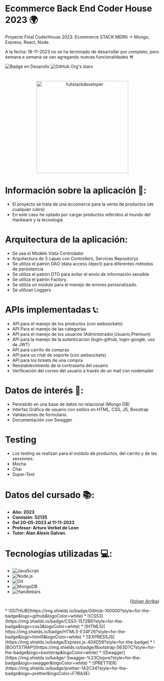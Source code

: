 # Ecommerce Back End Coder House 2023 🌍

Proyecto Final CoderHouse 2023. Ecommerce STACK MERN -> Mongo, Express, React, Node.

A la fecha: 18-11-2023 no se ha terminado de desarrollar por completo, pero semana a semana se van agregando nuevas funcionalidades ⚒️

![Badge en Desarollo](https://img.shields.io/badge/STATUS-EN%20DESAROLLO-green)
![GitHub Org's stars](https://img.shields.io/github/stars/CharlyMoreno/ecommerce-coder-32125)

#     
<p align="center">
    <img
    src="https://media.giphy.com/media/scZPhLqaVOM1qG4lT9/giphy.gif"
    alt="fullstackdeveloper"
    width="300px"
    height="300px"
    align="center"
/>
</p>

# Información sobre la aplicación 📜:

* El proyecto se trata de una eccomerce para la venta de productos (de cualquier rubro)
* En este caso he optado por cargar productos referidos al mundo del Hardware y la tecnología

# Arquitectura de la aplicación: 

* Se usa el Modelo Vista Controlador
* Arquitectura de 3 capas con Controllers, Services Repositorys
* Se utiliza el patrón DAO (data access object) para diferentes métodos de persistencia
* Se utiliza el patrón DTO para evitar el envío de información sensible
* Se utiliza el patrón Factory.
* Se utiliza un módulo para el manejo de errores personalizado.
* Se utilizan Loggers

# APIs implementadas 📞:
* API para el manejo de los productos (con websockets)
* API Para el manejo de las categorías
* API para el manejo de los usuarios (Administrador,Usuario,Premium)
* API para la manejo de la autenticacion (login-github, login-google, uso de JWT)
* API para carrito de compras
* API para un chat de soporte (con websockets)
* API para los tickets de una compra 
* Reestablecimiento de la contraseña del usuario
* Verificación del correo del usuario a través de un mail con nodemailer

# Datos de interés 🏹: 
* Persistido en una base de datos no relacional (Mongo DB)
* Interfaz Gráfica de usuario con estilos en HTML, CSS, JS, Boostrap
* Validaciones de formulario.
* Documentación con Swagger

# Testing
* Los testing se realizan para el módulo de productos, del carrito y de las sessiones.
* Mocha
* Chai
* Super-Test

# Datos del cursado 📚:
- **Año: 2023**
- **Comisión: 52135**
- **Del 20-05-2023 al 11-11-2023**
- **Profesor: Arturo Verbel de Leon**
- **Tutor: Alan Alexis Galvan.**

# Tecnologías utilizadas 💻: 
* ![JavaScript](https://img.shields.io/badge/-JavaScript-222222?style=flat&logo=javascript)
* ![Node.js](https://img.shields.io/badge/-Node.js-222222?style=flat&logo=node.js&logoColor=339933)
* ![Git](https://img.shields.io/badge/-Git-222222?style=flat&logo=git&logoColor=F05032)
* ![MongoDB](https://img.shields.io/badge/-MongoDB-222222?style=flat&logo=MongoDB)
* ![Handlebars](https://img.shields.io/badge/-Handlebars-222222?style=flat&logo=Hbs)

<p align="right">(<a href="#top">Volver Arriba</a>)</p>
* ![GITHUB](https://img.shields.io/badge/GitHub-100000?style=for-the-badge&logo=github&logoColor=white)
* ![CSS3](https://img.shields.io/badge/CSS3-1572B6?style=for-the-badge&logo=css3&logoColor=white)
* ![HTML5](	https://img.shields.io/badge/HTML5-E34F26?style=for-the-badge&logo=html5&logoColor=white)
* ![EXPRESSJS](https://img.shields.io/badge/Express.js-404D59?style=for-the-badge)
* ![BOOTSTRAP!](https://img.shields.io/badge/Bootstrap-563D7C?style=for-the-badge&logo=bootstrap&logoColor=white)
* ![Swagger](https://img.shields.io/badge/-Swagger-%23Clojure?style=for-the-badge&logo=swagger&logoColor=white)
* ![PRETTIER](https://img.shields.io/badge/prettier-1A2C34?style=for-the-badge&logo=prettier&logoColor=F7BA3E)
